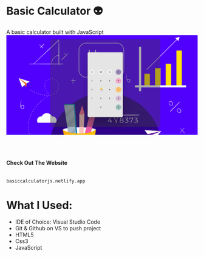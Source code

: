 # Basic Calculator :alien:

A basic calculator built with JavaScript
<br>
![](calculator.gif)

<br>
<br>

<b>Check Out The Website</b>
```sh
   
basiccalculatorjs.netlify.app

   ```


# What I Used:


* IDE of Choice: Visual Studio Code
* Git & Github on VS to push project
* HTML5
* Css3
* JavaScript



